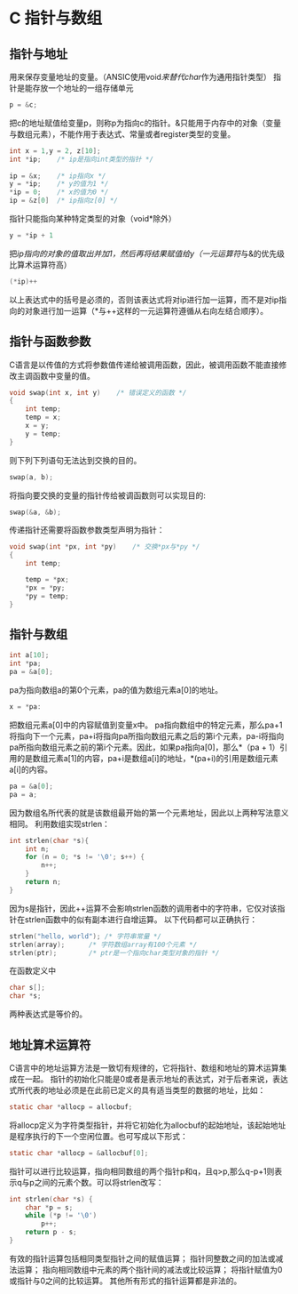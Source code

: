 # C 指针与数组
## 指针与地址
用来保存变量地址的变量。（ANSIC使用void*来替代char*作为通用指针类型）
指针是能存放一个地址的一组存储单元
```c
p = &c;
```
把c的地址赋值给变量p，则称p为指向c的指针。&只能用于内存中的对象（变量与数组元素），不能作用于表达式、常量或者register类型的变量。
```c
int x = 1,y = 2, z[10];
int *ip;	/* ip是指向int类型的指针 */
	
ip = &x;	/* ip指向x */
y = *ip;	/* y的值为1 */
*ip = 0;	/* x的值为0 */
ip = &z[0]	/* ip指向z[0] */
```
指针只能指向某种特定类型的对象（void*除外）
```c
y = *ip + 1
```
把*ip指向的对象的值取出并加1，然后再将结果赋值给y（一元运算符*与&的优先级比算术运算符高）
```c
(*ip)++
```
以上表达式中的括号是必须的，否则该表达式将对ip进行加一运算，而不是对ip指向的对象进行加一运算（*与++这样的一元运算符遵循从右向左结合顺序）。

## 指针与函数参数
C语言是以传值的方式将参数值传递给被调用函数，因此，被调用函数不能直接修改主调函数中变量的值。
```c
void swap(int x, int y)    /* 错误定义的函数 */
{
    int temp;
    temp = x;
    x = y;
    y = temp;
}
```
则下列下列语句无法达到交换的目的。
```c
swap(a, b);
```
将指向要交换的变量的指针传给被调函数则可以实现目的:
```c
swap(&a, &b);
```
传递指针还需要将函数参数类型声明为指针：
```c
void swap(int *px, int *py)    /* 交换*px与*py */
{
    int temp;

    temp = *px;
    *px = *py;
    *py = temp;
}
```

## 指针与数组
```c
int a[10];
int *pa;
pa = &a[0];
``` 
pa为指向数组a的第0个元素，pa的值为数组元素a[0]的地址。
```c
x = *pa:
```
把数组元素a[0]中的内容赋值到变量x中。
pa指向数组中的特定元素，那么pa+1将指向下一个元素，pa+i将指向pa所指向数组元素之后的第i个元素，pa-i将指向pa所指向数组元素之前的第i个元素。因此，如果pa指向a[0]，那么*（pa + 1）引用的是数组元素a[1]的内容，pa+i是数组a[i]的地址，*(pa+i)的引用是数组元素a[i]的内容。
```c
pa = &a[0];
pa = a;
```
因为数组名所代表的就是该数组最开始的第一个元素地址，因此以上两种写法意义相同。
利用数组实现strlen：
```c
int strlen(char *s){
    int n;
    for (n = 0; *s != '\0'; s++) {
        n++;
    }
    return n;
}
```
因为s是指针，因此++运算不会影响strlen函数的调用者中的字符串，它仅对该指针在strlen函数中的似有副本进行自增运算。
以下代码都可以正确执行：
```c
strlen("hello, world"); /* 字符串常量 */
strlen(array);		/* 字符数组array有100个元素 */
strlen(ptr);		/* ptr是一个指向char类型对象的指针 */
```
在函数定义中
```c
char s[];
char *s;
```
两种表达式是等价的。

## 地址算术运算符
C语言中的地址运算方法是一致切有规律的，它将指针、数组和地址的算术运算集成在一起。
指针的初始化只能是0或者是表示地址的表达式，对于后者来说，表达式所代表的地址必须是在此前已定义的具有适当类型的数据的地址，比如：
```c
static char *allocp = allocbuf;
```
将allocp定义为字符类型指针，并将它初始化为allocbuf的起始地址，该起始地址是程序执行的下一个空闲位置。也可写成以下形式：
```c
static char *allocp = &allocbuf[0];
```
指针可以进行比较运算，指向相同数组的两个指针p和q，且q>p,那么q-p+1则表示q与p之间的元素个数。可以将strlen改写：
```c
int strlen(char *s) {
    char *p = s;
    while (*p != '\0') 
        p++;
    return p - s;
}
```
有效的指针运算包括相同类型指针之间的赋值运算；
指针同整数之间的加法或减法运算；
指向相同数组中元素的两个指针间的减法或比较运算；
将指针赋值为0或指针与0之间的比较运算。
其他所有形式的指针运算都是非法的。





